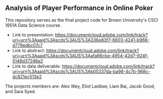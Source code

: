 Analysis of Player Performance in Online Poker
-
This repository serves as the final project code for Brown University's CSCI 1951A Data Science course.

- Link to presentation: https://documentcloud.adobe.com/link/track?uri=urn%3Aaaid%3Ascds%3AUS%3A336e83f7-6603-4241-b968-d779edbc07c7
- Link to abstract: https://documentcloud.adobe.com/link/track?uri=urn%3Aaaid%3Ascds%3AUS%3Aafa66cbe-4954-42d7-924f-5148d37246e2
- Link to data deliverable: https://documentcloud.adobe.com/link/track?uri=urn%3Aaaid%3Ascds%3AUS%3Ab05337da-ba98-4c7b-968c-dc821ec513e2

The projects members are: Alex Wey, Eliot Laidlaw, Liam Bai, Jacob Good, and Sara Syed.
